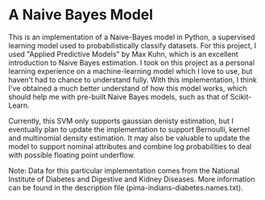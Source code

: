 A Naive Bayes Model
===

This is an implementation of a Naive-Bayes model in Python, a supervised learning model used to probabilistically classify datasets. For this project, I used  "Applied Predictive Models" by Max Kuhn, which is an excellent introduction to Naive Bayes estimation. I took on this project as a personal learning experience on a machine-learning model which I love to use, but haven't had to chance to understand fully. With this implementation, I think I've obtained a much better understand of how this model works, which should help me with pre-built Naive Bayes models, such as that of Scikit-Learn.

Currently, this SVM only supports gaussian denisty estimation, but I eventually plan to update the implementation to support Bernoulli, kernel and multinomial density estimation. It may also be valuable to update the model to support nominal attributes and combine log probabilities to deal with possible floating point underflow.

Note: Data for this particular implementation comes from the National Institute of Diabetes and Digestive and Kidney Diseases. More information can be found in the description file (pima-indians-diabetes.names.txt).